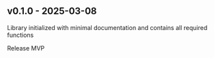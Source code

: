 ## v0.1.0 - 2025-03-08

Library initialized with minimal documentation and contains all required functions

Release MVP
